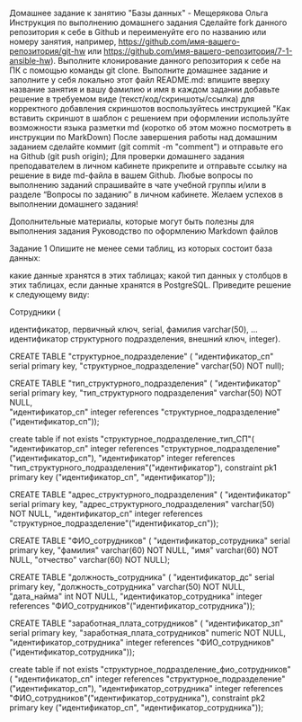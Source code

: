 Домашнее задание к занятию "Базы данных" - Мещерякова Ольга
Инструкция по выполнению домашнего задания
Сделайте fork данного репозитория к себе в Github и переименуйте его по названию или номеру занятия, например, https://github.com/имя-вашего-репозитория/git-hw или https://github.com/имя-вашего-репозитория/7-1-ansible-hw).
Выполните клонирование данного репозитория к себе на ПК с помощью команды git clone.
Выполните домашнее задание и заполните у себя локально этот файл README.md:
впишите вверху название занятия и вашу фамилию и имя
в каждом задании добавьте решение в требуемом виде (текст/код/скриншоты/ссылка)
для корректного добавления скриншотов воспользуйтесь инструкцией "Как вставить скриншот в шаблон с решением
при оформлении используйте возможности языка разметки md (коротко об этом можно посмотреть в инструкции по MarkDown)
После завершения работы над домашним заданием сделайте коммит (git commit -m "comment") и отправьте его на Github (git push origin);
Для проверки домашнего задания преподавателем в личном кабинете прикрепите и отправьте ссылку на решение в виде md-файла в вашем Github.
Любые вопросы по выполнению заданий спрашивайте в чате учебной группы и/или в разделе “Вопросы по заданию” в личном кабинете.
Желаем успехов в выполнении домашнего задания!

Дополнительные материалы, которые могут быть полезны для выполнения задания
Руководство по оформлению Markdown файлов

Задание 1
Опишите не менее семи таблиц, из которых состоит база данных:

какие данные хранятся в этих таблицах;
какой тип данных у столбцов в этих таблицах, если данные хранятся в PostgreSQL.
Приведите решение к следующему виду:

Сотрудники (

идентификатор, первичный ключ, serial,
фамилия varchar(50),
...
идентификатор структурного подразделения, внешний ключ, integer).




CREATE TABLE "структурное_подразделение" (
	"идентификатор_сп" serial primary key,
	"структурное_подразделение" varchar(50) NOT null);

CREATE TABLE "тип_структурного_подразделения" (
	"идентификатор" serial primary key,
	"тип_структурного подразделения" varchar(50) NOT NULL,	
	"идентификатор_сп" integer references  "структурное_подразделение"("идентификатор_сп"));
	
create table if not exists "структурное_подразделение_тип_СП"(
  "идентификатор_сп" integer references "структурное_подразделение"("идентификатор_сп"),
  "идентификатор" integer references "тип_структурного_подразделения"("идентификатор"),
  constraint pk1 primary key ("идентификатор_сп", "идентификатор")); 
	
CREATE TABLE "адрес_структурного_подразделения" (
    "идентификатор" serial primary key,
	"адрес_структурного_подразделения" varchar(50) NOT NULL,
	"идентификатор_сп" integer references  "структурное_подразделение"("идентификатор_сп"));
    
CREATE TABLE "ФИО_сотрудников" (
	"идентификатор_сотрудника" serial primary key,
	"фамилия" varchar(60) NOT NULL,
	"имя" varchar(60) NOT NULL,
	"отчество" varchar(60) NOT NULL);

CREATE TABLE "должность_сотрудника" (
	"идентификатор_дс" serial primary key,
	"должность_сотрудника" varchar(50) NOT NULL,
	"дата_найма" int NOT NULL,
    "идентификатор_сотрудника" integer references "ФИО_сотрудников"("идентификатор_сотрудника"));

CREATE TABLE "заработная_плата_сотрудников" (
    "идентификатор_зп" serial primary key,
	"заработная_плата_сотрудников" numeric NOT NULL,
    "идентификатор_сотрудника" integer references "ФИО_сотрудников"("идентификатор_сотрудника"));
   
 create table if not exists "структурное_подразделение_фио_сотрудников"(
  "идентификатор_сп" integer references "структурное_подразделение"("идентификатор_сп"),
  "идентификатор_сотрудника" integer references "ФИО_сотрудников"("идентификатор_сотрудника"),
  constraint pk2 primary key ("идентификатор_сп", "идентификатор_сотрудника")); 